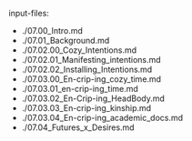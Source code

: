input-files:
- ./07.00_Intro.md
- ./07.01_Background.md
- ./07.02.00_Cozy_Intentions.md
- ./07.02.01_Manifesting_intentions.md
- ./07.02.02_Installing_Intentions.md
- ./07.03.00_En-crip-ing_cozy_time.md
- ./07.03.01_en-crip-ing_time.md
- ./07.03.02_En-Crip-ing_HeadBody.md
- ./07.03.03_En-crip-ing_kinship.md
- ./07.03.04_En-crip-ing_academic_docs.md
- ./07.04_Futures_x_Desires.md
